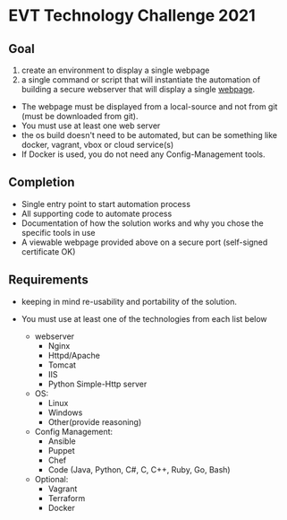 # EVT Technology Challenge 2021

## Goal

1. create an environment to display a single webpage
2. a single command or script that will instantiate the automation of building a secure webserver that will display a single [webpage](https://bitbucket.org/bjgiller/evt-tech-challenge/raw/master/evt-web.html).

- The webpage must be displayed from a local-source and not from git (must be downloaded from git).
- You must use at least one web server
- the os build doesn't need to be automated, but can be something like docker, vagrant, vbox or cloud service(s)
- If Docker is used, you do not need any Config-Management tools.

## Completion

- Single entry point to start automation process
- All supporting code to automate process
- Documentation of how the solution works and why you chose the specific tools in use
- A viewable webpage provided above on a secure port (self-signed certificate OK)

## Requirements

- keeping in mind re-usability and portability of the solution.
- You must use at least one of the technologies from each list below

  - webserver
    - Nginx
    - Httpd/Apache
    - Tomcat
    - IIS
    - Python Simple-Http server
  - OS:
    - Linux
    - Windows
    - Other(provide reasoning)
  - Config Management:
    - Ansible
    - Puppet
    - Chef
    - Code (Java, Python, C#, C, C++, Ruby, Go, Bash)
  - Optional:
    - Vagrant
    - Terraform
    - Docker
